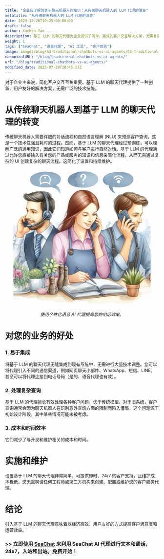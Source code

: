 ```yaml
---
title: "企业应了解的关于聊天机器人的知识：从传统聊天机器人到 LLM 代理的演变"
metatitle: "从传统聊天机器人到 LLM 代理的演变"
date: 2023-12-26T10:25:00-08:00
draft: false
author: Xuchen Yao
description: 基于 LLM 的聊天代理为企业提供了简单、高效的客户交互解决方案，无需复杂的技能，并可与现有系统无缝集成。
weight: 1
tags: ["SeaChat", "语音代理", "AI 工具", "客户体验"]
image: images/blog/63-traditional-chatbots-vs-ai-agents/63-traditional-chatbots-vs-ai-agents.png
canonicalURL: "/blog/traditional-chatbots-vs-ai-agents/"
url: "/blog/traditional-chatbots-vs-ai-agents/"
modified_date: 2025-07-29T20:45:17Z
---
```


对于企业主来说，简化客户交互至关重要。基于 LLM 的聊天代理提供了一种创新、用户友好的解决方案，无需广泛的技术技能。

# **从传统聊天机器人到基于 LLM 的聊天代理的转变**
传统聊天机器人需要详细的对话流程和自然语言理解 (NLU) 来预测客户查询，这是一个技术性强且耗时的过程。然而，基于 LLM 的聊天代理经过预训练，可以理解广泛的通用知识，因此它们知道如何与客户进行自然对话。基于 LLM 的代理通过允许您直接输入有关您的产品或服务的知识和信息来简化流程，从而无需通过复杂的 UI 创建复杂的聊天流程。这简化了设置和持续维护。

<center>
<img height="450px" src="/images/blog/50x-all-seachat-agents/transfer-to-and-from-ai-agent.jpeg" alt="使用个性化语音 AI 代理提高您的电话效率。"/>

*使用个性化语音 AI 代理提高您的电话效率。*
</center>

# **对您的业务的好处**
### 1. **易于集成**
将基于 LLM 的聊天代理无缝集成到现有系统中，无需进行大量技术调整。您可以将代理引入不同的通信渠道，例如网页聊天小部件、WhatsApp、短信、LINE，甚至可以将代理连接到电话号码（是的，语音代理也有效）。

### 2. **处理复杂查询**
基于 LLM 的代理擅长有效处理各种客户问题，优于传统模型。对于旧系统，客户查询通常会因为聊天机器人在识别意外查询方面的限制而陷入僵局，这个问题源于初始设计阶段，其中某些情况可能未被考虑。

### 3. **成本和时间效率**
它们减少了与开发和维护相关的成本和时间。

# **实施和维护**
设置基于 LLM 的聊天代理非常简单，可提供即时、24/7 的客户支持，且维护成本极低。您无需聘请任何工程师或第三方机构来创建、配置或维护您的客户服务代理。

# **结论**
引入基于 LLM 的聊天代理意味着以经济高效、用户友好的方式提高客户满意度和运营效率。

### >> 立即使用 [SeaChat](https://chat.seasalt.ai/?utm_source=blog) 来利用 SeaChat AI 代理进行文本和通话，24x7，入站和出站。免费开始！
